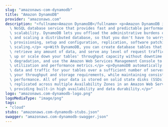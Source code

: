 ```yaml
---
slug: "amazonaws-com-dynamodb"
title: "Amazon DynamoDB"
provider: "amazonaws.com"
description: "<fullname>Amazon DynamoDB</fullname> <p>Amazon DynamoDB is a fully managed\
  \ NoSQL database service that provides fast and predictable performance with seamless\
  \ scalability. DynamoDB lets you offload the administrative burdens of operating\
  \ and scaling a distributed database, so that you don't have to worry about hardware\
  \ provisioning, setup and configuration, replication, software patching, or cluster\
  \ scaling.</p> <p>With DynamoDB, you can create database tables that can store and\
  \ retrieve any amount of data, and serve any level of request traffic. You can scale\
  \ up or scale down your tables' throughput capacity without downtime or performance\
  \ degradation, and use the Amazon Web Services Management Console to monitor resource\
  \ utilization and performance metrics.</p> <p>DynamoDB automatically spreads the\
  \ data and traffic for your tables over a sufficient number of servers to handle\
  \ your throughput and storage requirements, while maintaining consistent and fast\
  \ performance. All of your data is stored on solid state disks (SSDs) and automatically\
  \ replicated across multiple Availability Zones in an Amazon Web Services Region,\
  \ providing built-in high availability and data durability.</p>"
logo: "amazonaws.com-dynamodb-logo.png"
logoMediaType: "image/png"
tags:
- "cloud"
stubs: "amazonaws.com-dynamodb-stubs.json"
swagger: "amazonaws.com-dynamodb-swagger.json"
---
```

